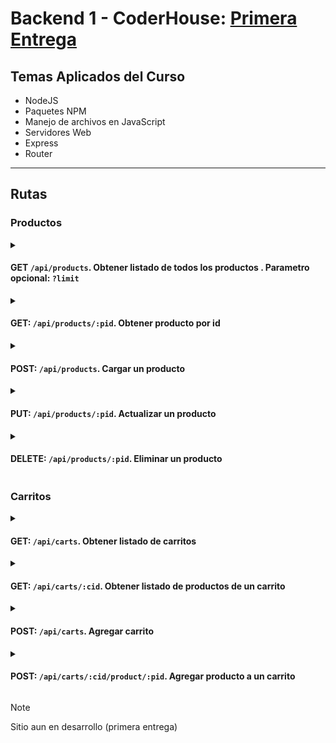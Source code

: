 # Backend 1 - CoderHouse: [Primera Entrega](https://github.com/ezeledesma/proyecto-backend-1)

## Temas Aplicados del Curso
* NodeJS
* Paquetes NPM
* Manejo de archivos en JavaScript
* Servidores Web
* Express
* Router

------

## Rutas

### Productos

<details>
<summary>

#### GET ```/api/products```. Obtener listado de todos los productos . Parametro opcional: ```?limit```
</summary>

Ejemplo
```
http://localhost:8080/api/products
http://localhost:8080/api/products?limit=3
```
</details>

<details>
<summary>

#### GET: ```/api/products/:pid```. Obtener producto por id 
</summary>

Ejemplo
```
http://localhost:8080/api/products/3
```
</details>

<details>
<summary>

#### POST: ```/api/products```. Cargar un producto
</summary>

Ejemplo
```
http://localhost:8080/api/products
```
Body
```javascript
{
	"title": "Yerba",
	"description": "Yerba palo",
	"code": "ybp01",
	"price": 100,
	"status": false,
	"stock": 5,
	"category": "Yerba",
	"thumbnails": []
}
```
</details>

<details>
<summary>

#### PUT: ```/api/products/:pid```. Actualizar un producto
</summary>

Ejemplo
```
http://localhost:8080/api/products/1
```
Body
```javascript
{
	"title": "Fideos",
	"description": "Alimento",
	"code": "fd01",
	"price": 300,
	"status": true,
	"stock": 10,
	"category": "Pastas",
	"thumbnails": ["imagen-fideos-1.png","imagen-fideos-2.png"]
}
```
</details>

<details>
<summary>

#### DELETE: ```/api/products/:pid```. Eliminar un producto
</summary>

Ejemplo
```
http://localhost:8080/api/products/2
```
</details>

### Carritos

<details>
<summary>

#### GET: ```/api/carts```. Obtener listado de carritos
</summary>

Ejemplo
```
http://localhost:8080/api/carts
```
</details>

<details>
<summary>

#### GET: ```/api/carts/:cid```. Obtener listado de productos de un carrito
</summary>

Ejemplo
```
http://localhost:8080/api/carts/2
```
</details>

<details>
<summary>

#### POST: ```/api/carts```. Agregar carrito
</summary>

Ejemplo
```
http://localhost:8080/api/carts
```
Body
```javascript
[
	{
		"id": "2",
		"quantity": 4
	},
	{
		"id":"3",
		"quantity": 2
	}
]
```
</details>

<details>
<summary>

#### POST: ```/api/carts/:cid/product/:pid```. Agregar producto a un carrito
</summary>

Ejemplo
```
http://localhost:8080/api/carts/2/product/1
```
</details>

> [!NOTE]
> Sitio aun en desarrollo (primera entrega)
